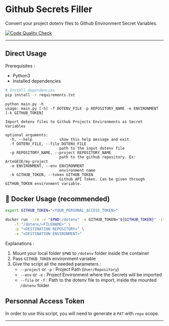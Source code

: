 # Github Secrets Filler

Convert your project dotenv files to Github Environment Secret Variables.

[![Code Quality Check](https://github.com/ArteGEIE/github-secrets-filler/actions/workflows/code-quality.yml/badge.svg)](https://github.com/ArteGEIE/github-secrets-filler/actions/workflows/code-quality.yml)

---

## Direct Usage

Prerequisites :
 - Python3
 - Installed dependencies

```bash
# Install dependencies
pip install -r requirements.txt
```

```raw
python main.py -h
usage: main.py [-h] -f DOTENV_FILE -p REPOSITORY_NAME -e ENVIRONMENT [-k GITHUB_TOKEN]

Import dotenv files to Github Projects Environments as Secret Variables

optional arguments:
  -h, --help            show this help message and exit
  -f DOTENV_FILE, --file DOTENV_FILE
                        path to the input dotenv file
  -p REPOSITORY_NAME, --project REPOSITORY_NAME
                        path to the github repository. Ex: ArteGEIE/my-project
  -e ENVIRONMENT, --env ENVIRONMENT
                        environment name
  -k GITHUB_TOKEN, --token GITHUB_TOKEN
                        Github API Token. Can be given through GITHUB_TOKEN environment variable.
```

## 🐳 Docker Usage (recommended)

```bash
export GITHUB_TOKEN="<YOUR_PERSONAL_ACCESS_TOKEN>"

docker run --rm -v "$PWD:/dotenv" -e GITHUB_TOKEN="${GITHUB_TOKEN}" -it ghcr.io/devopsactions/github-secrets-filler:latest \
    -f "/dotenv/<FILENAME>" \
    -p "<DESTINATION REPOSITORY>" \
    -e "<DESTINATION ENVIRONMENT>"
```

Explanations :
  1. Mount your local folder `$PWD` to `/dotenv` folder inside the container
  2. Pass `GITHUB_TOKEN` environment variable
  3. Give the script all the needed parameters :
     - `--project` or `-p` : Project Path (`User/Repository`)
     - `--env` or `-e` : Project Environment where the Secrets will be imported
     - `--file` or `-f` : Path to the dotenv file to import, inside the mounted `/dotenv` folder


## Personnal Access Token

In order to use this script, you will need to generate a `PAT` with `repo` scope.

---